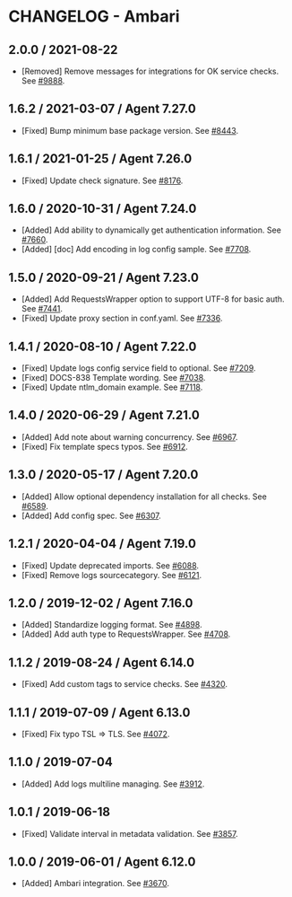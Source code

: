 # CHANGELOG - Ambari

## 2.0.0 / 2021-08-22

* [Removed] Remove messages for integrations for OK service checks. See [#9888](https://github.com/DataDog/integrations-core/pull/9888).

## 1.6.2 / 2021-03-07 / Agent 7.27.0

* [Fixed] Bump minimum base package version. See [#8443](https://github.com/DataDog/integrations-core/pull/8443).

## 1.6.1 / 2021-01-25 / Agent 7.26.0

* [Fixed] Update check signature. See [#8176](https://github.com/DataDog/integrations-core/pull/8176).

## 1.6.0 / 2020-10-31 / Agent 7.24.0

* [Added] Add ability to dynamically get authentication information. See [#7660](https://github.com/DataDog/integrations-core/pull/7660).
* [Added] [doc] Add encoding in log config sample. See [#7708](https://github.com/DataDog/integrations-core/pull/7708).

## 1.5.0 / 2020-09-21 / Agent 7.23.0

* [Added] Add RequestsWrapper option to support UTF-8 for basic auth. See [#7441](https://github.com/DataDog/integrations-core/pull/7441).
* [Fixed] Update proxy section in conf.yaml. See [#7336](https://github.com/DataDog/integrations-core/pull/7336).

## 1.4.1 / 2020-08-10 / Agent 7.22.0

* [Fixed] Update logs config service field to optional. See [#7209](https://github.com/DataDog/integrations-core/pull/7209).
* [Fixed] DOCS-838 Template wording. See [#7038](https://github.com/DataDog/integrations-core/pull/7038).
* [Fixed] Update ntlm_domain example. See [#7118](https://github.com/DataDog/integrations-core/pull/7118).

## 1.4.0 / 2020-06-29 / Agent 7.21.0

* [Added] Add note about warning concurrency. See [#6967](https://github.com/DataDog/integrations-core/pull/6967).
* [Fixed] Fix template specs typos. See [#6912](https://github.com/DataDog/integrations-core/pull/6912).

## 1.3.0 / 2020-05-17 / Agent 7.20.0

* [Added] Allow optional dependency installation for all checks. See [#6589](https://github.com/DataDog/integrations-core/pull/6589).
* [Added] Add config spec. See [#6307](https://github.com/DataDog/integrations-core/pull/6307).

## 1.2.1 / 2020-04-04 / Agent 7.19.0

* [Fixed] Update deprecated imports. See [#6088](https://github.com/DataDog/integrations-core/pull/6088).
* [Fixed] Remove logs sourcecategory. See [#6121](https://github.com/DataDog/integrations-core/pull/6121).

## 1.2.0 / 2019-12-02 / Agent 7.16.0

* [Added] Standardize logging format. See [#4898](https://github.com/DataDog/integrations-core/pull/4898).
* [Added] Add auth type to RequestsWrapper. See [#4708](https://github.com/DataDog/integrations-core/pull/4708).

## 1.1.2 / 2019-08-24 / Agent 6.14.0

* [Fixed] Add custom tags to service checks. See [#4320](https://github.com/DataDog/integrations-core/pull/4320).

## 1.1.1 / 2019-07-09 / Agent 6.13.0

* [Fixed] Fix typo TSL => TLS. See [#4072](https://github.com/DataDog/integrations-core/pull/4072).

## 1.1.0 / 2019-07-04

* [Added] Add logs multiline managing. See [#3912](https://github.com/DataDog/integrations-core/pull/3912).

## 1.0.1 / 2019-06-18

* [Fixed] Validate interval in metadata validation. See [#3857](https://github.com/DataDog/integrations-core/pull/3857).

## 1.0.0 / 2019-06-01 / Agent 6.12.0

* [Added] Ambari integration. See [#3670](https://github.com/DataDog/integrations-core/pull/3670).


